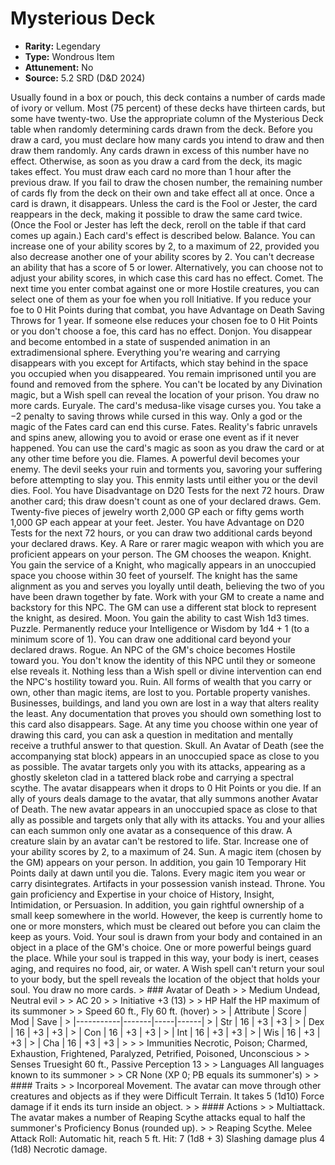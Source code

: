 # Mysterious Deck

- **Rarity:** Legendary
- **Type:** Wondrous Item
- **Attunement:** No
- **Source:** 5.2 SRD (D&D 2024)

Usually found in a box or pouch, this deck contains a number of cards made of ivory or vellum. Most (75 percent) of these decks have thirteen cards, but some have twenty-two. Use the appropriate column of the Mysterious Deck table when randomly determining cards drawn from the deck. Before you draw a card, you must declare how many cards you intend to draw and then draw them randomly. Any cards drawn in excess of this number have no effect. Otherwise, as soon as you draw a card from the deck, its magic takes effect. You must draw each card no more than 1 hour after the previous draw. If you fail to draw the chosen number, the remaining number of cards fly from the deck on their own and take effect all at once. Once a card is drawn, it disappears. Unless the card is the Fool or Jester, the card reappears in the deck, making it possible to draw the same card twice. (Once the Fool or Jester has left the deck, reroll on the table if that card comes up again.) Each card's effect is described below. Balance. You can increase one of your ability scores by 2, to a maximum of 22, provided you also decrease another one of your ability scores by 2. You can't decrease an ability that has a score of 5 or lower. Alternatively, you can choose not to adjust your ability scores, in which case this card has no effect. Comet. The next time you enter combat against one or more Hostile creatures, you can select one of them as your foe when you roll Initiative. If you reduce your foe to 0 Hit Points during that combat, you have Advantage on Death Saving Throws for 1 year. If someone else reduces your chosen foe to 0 Hit Points or you don't choose a foe, this card has no effect. Donjon. You disappear and become entombed in a state of suspended animation in an extradimensional sphere. Everything you're wearing and carrying disappears with you except for Artifacts, which stay behind in the space you occupied when you disappeared. You remain imprisoned until you are found and removed from the sphere. You can't be located by any Divination magic, but a Wish spell can reveal the location of your prison. You draw no more cards. Euryale. The card's medusa-like visage curses you. You take a −2 penalty to saving throws while cursed in this way. Only a god or the magic of the Fates card can end this curse. Fates. Reality's fabric unravels and spins anew, allowing you to avoid or erase one event as if it never happened. You can use the card's magic as soon as you draw the card or at any other time before you die. Flames. A powerful devil becomes your enemy. The devil seeks your ruin and torments you, savoring your suffering before attempting to slay you. This enmity lasts until either you or the devil dies. Fool. You have Disadvantage on D20 Tests for the next 72 hours. Draw another card; this draw doesn't count as one of your declared draws. Gem. Twenty-five pieces of jewelry worth 2,000 GP each or fifty gems worth 1,000 GP each appear at your feet. Jester. You have Advantage on D20 Tests for the next 72 hours, or you can draw two additional cards beyond your declared draws. Key. A Rare or rarer magic weapon with which you are proficient appears on your person. The GM chooses the weapon. Knight. You gain the service of a Knight, who magically appears in an unoccupied space you choose within 30 feet of yourself. The knight has the same alignment as you and serves you loyally until death, believing the two of you have been drawn together by fate. Work with your GM to create a name and backstory for this NPC. The GM can use a different stat block to represent the knight, as desired. Moon. You gain the ability to cast Wish 1d3 times. Puzzle. Permanently reduce your Intelligence or Wisdom by 1d4 + 1 (to a minimum score of 1). You can draw one additional card beyond your declared draws. Rogue. An NPC of the GM's choice becomes Hostile toward you. You don't know the identity of this NPC until they or someone else reveals it. Nothing less than a Wish spell or divine intervention can end the NPC's hostility toward you. Ruin. All forms of wealth that you carry or own, other than magic items, are lost to you. Portable property vanishes. Businesses, buildings, and land you own are lost in a way that alters reality the least. Any documentation that proves you should own something lost to this card also disappears. Sage. At any time you choose within one year of drawing this card, you can ask a question in meditation and mentally receive a truthful answer to that question. Skull. An Avatar of Death (see the accompanying stat block) appears in an unoccupied space as close to you as possible. The avatar targets only you with its attacks, appearing as a ghostly skeleton clad in a tattered black robe and carrying a spectral scythe. The avatar disappears when it drops to 0 Hit Points or you die. If an ally of yours deals damage to the avatar, that ally summons another Avatar of Death. The new avatar appears in an unoccupied space as close to that ally as possible and targets only that ally with its attacks. You and your allies can each summon only one avatar as a consequence of this draw. A creature slain by an avatar can't be restored to life. Star. Increase one of your ability scores by 2, to a maximum of 24. Sun. A magic item (chosen by the GM) appears on your person. In addition, you gain 10 Temporary Hit Points daily at dawn until you die. Talons. Every magic item you wear or carry disintegrates. Artifacts in your possession vanish instead. Throne. You gain proficiency and Expertise in your choice of History, Insight, Intimidation, or Persuasion. In addition, you gain rightful ownership of a small keep somewhere in the world. However, the keep is currently home to one or more monsters, which must be cleared out before you can claim the keep as yours. Void. Your soul is drawn from your body and contained in an object in a place of the GM's choice. One or more powerful beings guard the place. While your soul is trapped in this way, your body is inert, ceases aging, and requires no food, air, or water. A Wish spell can't return your soul to your body, but the spell reveals the location of the object that holds your soul. You draw no more cards. > ### Avatar of Death > > Medium Undead, Neutral evil > > AC 20 > > Initiative +3 (13) > > HP Half the HP maximum of its summoner > > Speed 60 ft., Fly 60 ft. (hover) > > | Attribute | Score | Mod | Save | > |-----------|-------|-----|------| > | Str | 16 | +3 | +3 | > | Dex | 16 | +3 | +3 | > | Con | 16 | +3 | +3 | > | Int | 16 | +3 | +3 | > | Wis | 16 | +3 | +3 | > | Cha | 16 | +3 | +3 | > > > Immunities Necrotic, Poison; Charmed, Exhaustion, Frightened, Paralyzed, Petrified, Poisoned, Unconscious > > Senses Truesight 60 ft., Passive Perception 13 > > Languages All languages known to its summoner > > CR None (XP 0; PB equals its summoner's) > > #### Traits > > Incorporeal Movement. The avatar can move through other creatures and objects as if they were Difficult Terrain. It takes 5 (1d10) Force damage if it ends its turn inside an object. > > #### Actions > > Multiattack. The avatar makes a number of Reaping Scythe attacks equal to half the summoner's Proficiency Bonus (rounded up). > > Reaping Scythe. Melee Attack Roll: Automatic hit, reach 5 ft. Hit: 7 (1d8 + 3) Slashing damage plus 4 (1d8) Necrotic damage.
